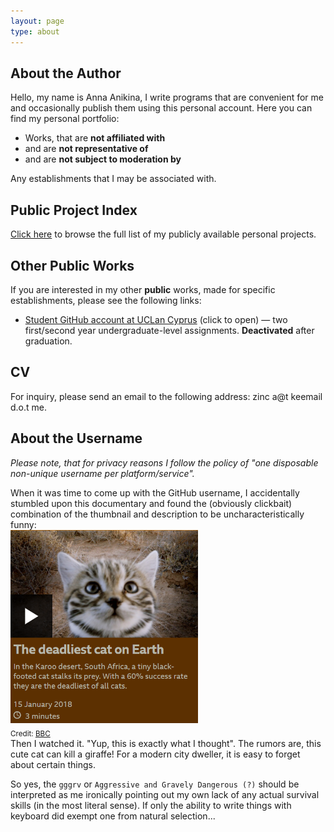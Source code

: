 ```yaml
---
layout: page
type: about
---
```


## About the Author

Hello, my name is Anna Anikina, I write programs that are convenient for me and occasionally publish them using this personal account. Here you can find my personal portfolio:
- Works, that are **not affiliated with**
- and are **not representative of**
- and are **not subject to moderation by**

Any establishments that I may be associated with.

## Public Project Index

[Click here](https://gggrv.github.io/about/projects/) to browse the full list of my publicly available personal projects.

## Other Public Works

If you are interested in my other **public** works, made for specific establishments, please see the following links:
- [Student GitHub account at UCLan Cyprus](https://github.com/aanikina) (click to open) — two first/second year undergraduate-level assignments. **Deactivated** after graduation.

## CV

For inquiry, please send an email to the following address: zinc a@t keemail d.o.t me.

## About the Username

*Please note, that for privacy reasons I follow the policy of "one disposable non-unique username per platform/service".*

When it was time to come up with the GitHub username, I accidentally stumbled upon this documentary and found the (obviously clickbait) combination of the thumbnail and description to be uncharacteristically funny:
<br><img src="/assets/about--bbc-cat.png" width="300" alt="Screenshot of the BBC documentary promotion page" ><br><sub>Credit: [BBC](https://www.bbc.co.uk/programmes/p05txr28)</sub><br>
Then I watched it. "Yup, this is exactly what I thought". The rumors are, this cute cat can kill a giraffe! For a modern city dweller, it is easy to forget about certain things.

So yes, the `gggrv` or `Aggressive and Gravely Dangerous (?)` should be interpreted as me ironically pointing out my own lack of any actual survival skills (in the most literal sense). If only the ability to write things with keyboard did exempt one from natural selection...
